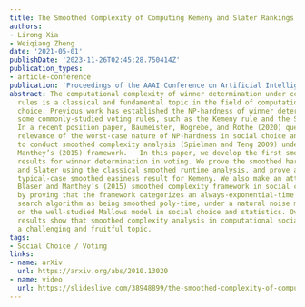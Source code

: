 ```yaml
---
title: The Smoothed Complexity of Computing Kemeny and Slater Rankings
authors:
- Lirong Xia
- Weiqiang Zheng
date: '2021-05-01'
publishDate: '2023-11-26T02:45:28.750414Z'
publication_types:
- article-conference
publication: 'Proceedings of the AAAI Conference on Artificial Intelligence (AAAI)'
abstract: The computational complexity of winner determination under common voting
  rules is a classical and fundamental topic in the field of computational social
  choice. Previous work has established the NP-hardness of winner determination under
  some commonly-studied voting rules, such as the Kemeny rule and the Slater rule.
  In a recent position paper, Baumeister, Hogrebe, and Rothe (2020) questioned the
  relevance of the worst-case nature of NP-hardness in social choice and proposed
  to conduct smoothed complexity analysis (Spielman and Teng 2009) under Blaser and
  Manthey’s (2015) framework.   In this paper, we develop the first smoothed complexity
  results for winner determination in voting. We prove the smoothed hardness of Kemeny
  and Slater using the classical smoothed runtime analysis, and prove a parameterized
  typical-case smoothed easiness result for Kemeny. We also make an attempt of applying
  Blaser and Manthey’s (2015) smoothed complexity framework in social choice contexts
  by proving that the framework categorizes an always-exponential-time brute force
  search algorithm as being smoothed poly-time, under a natural noise model based
  on the well-studied Mallows model in social choice and statistics. Overall, our
  results show that smoothed complexity analysis in computational social choice is
  a challenging and fruitful topic.
tags:
- Social Choice / Voting
links:
- name: arXiv
  url: https://arxiv.org/abs/2010.13020
- name: video
  url: https://slideslive.com/38948899/the-smoothed-complexity-of-computing-kemeny-and-slater-rankings
---
```


